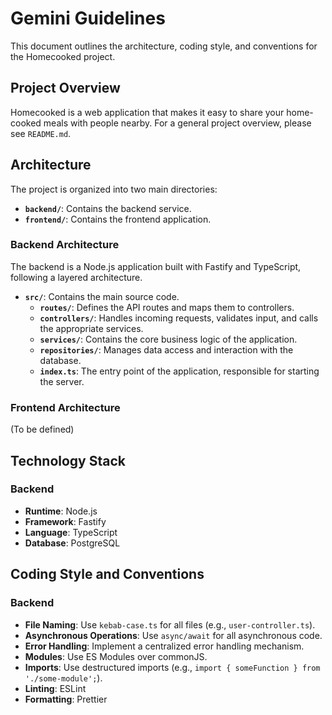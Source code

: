 # Gemini Guidelines

This document outlines the architecture, coding style, and conventions for the Homecooked project.

## Project Overview

Homecooked is a web application that makes it easy to share your home-cooked meals with people nearby. For a general project overview, please see `README.md`.

## Architecture

The project is organized into two main directories:

*   **`backend/`**: Contains the backend service.
*   **`frontend/`**: Contains the frontend application.

### Backend Architecture

The backend is a Node.js application built with Fastify and TypeScript, following a layered architecture.

*   **`src/`**: Contains the main source code.
    *   **`routes/`**: Defines the API routes and maps them to controllers.
    *   **`controllers/`**: Handles incoming requests, validates input, and calls the appropriate services.
    *   **`services/`**: Contains the core business logic of the application.
    *   **`repositories/`**: Manages data access and interaction with the database.
    *   **`index.ts`**: The entry point of the application, responsible for starting the server.

### Frontend Architecture

(To be defined)

## Technology Stack

### Backend

*   **Runtime**: Node.js
*   **Framework**: Fastify
*   **Language**: TypeScript
*   **Database**: PostgreSQL

## Coding Style and Conventions

### Backend

*   **File Naming**: Use `kebab-case.ts` for all files (e.g., `user-controller.ts`).
*   **Asynchronous Operations**: Use `async/await` for all asynchronous code.
*   **Error Handling**: Implement a centralized error handling mechanism.
*   **Modules**: Use ES Modules over commonJS.
*   **Imports**: Use destructured imports (e.g., `import { someFunction } from './some-module';`).
*   **Linting**: ESLint
*   **Formatting**: Prettier